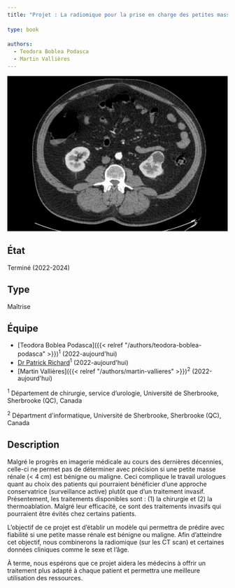 ```yaml
---
title: "Projet : La radiomique pour la prise en charge des petites masses rénales"

type: book

authors:
  - Teodora Boblea Podasca
  - Martin Vallières
---
```


![Exemple de petite masse rénale](tumor.png "Exemple de petite masse rénale")

## État

Terminé (2022-2024)

## Type

Maîtrise

## Équipe

- [Teodora Boblea Podasca]({{< relref "/authors/teodora-boblea-podasca" >}})<sup>1</sup> (2022-aujourd'hui)
- [Dr Patrick Richard](https://www.usherbrooke.ca/recherche/specialistes/details/patrick.richard)<sup>1</sup> (2022-aujourd'hui)
- [Martin Vallières]({{< relref "/authors/martin-vallieres" >}})<sup>2</sup> (2022-aujourd'hui)

<sup>1</sup> Département de chirurgie, service d’urologie, Université de Sherbrooke, Sherbrooke (QC), Canada

<sup>2</sup> Départment d'informatique, Université de Sherbrooke, Sherbrooke (QC), Canada

## Description

Malgré le progrès en imagerie médicale au cours des dernières décennies, celle-ci ne permet pas de déterminer avec 
précision si une petite masse rénale (< 4 cm) est bénigne ou maligne. Ceci complique le travail urologues quant au 
choix des patients qui pourraient bénéficier d’une approche conservatrice (surveillance active) plutôt que d’un 
traitement invasif. Présentement, les traitements disponibles sont : (1) la chirurgie et (2) la thermoablation. 
Malgré leur efficacité, ce sont des traitements invasifs qui pourraient être évités chez certains patients. 

L’objectif de ce projet est d’établir un modèle qui permettra de prédire avec fiabilité si une petite masse rénale 
est bénigne ou maligne. Afin d’atteindre cet objectif, nous combinerons la radiomique (sur les CT scan) et certaines 
données cliniques comme le sexe et l’âge.  

À terme, nous espérons que ce projet aidera les médecins à offrir un traitement plus adapté à chaque patient et 
permettra une meilleure utilisation des ressources.
